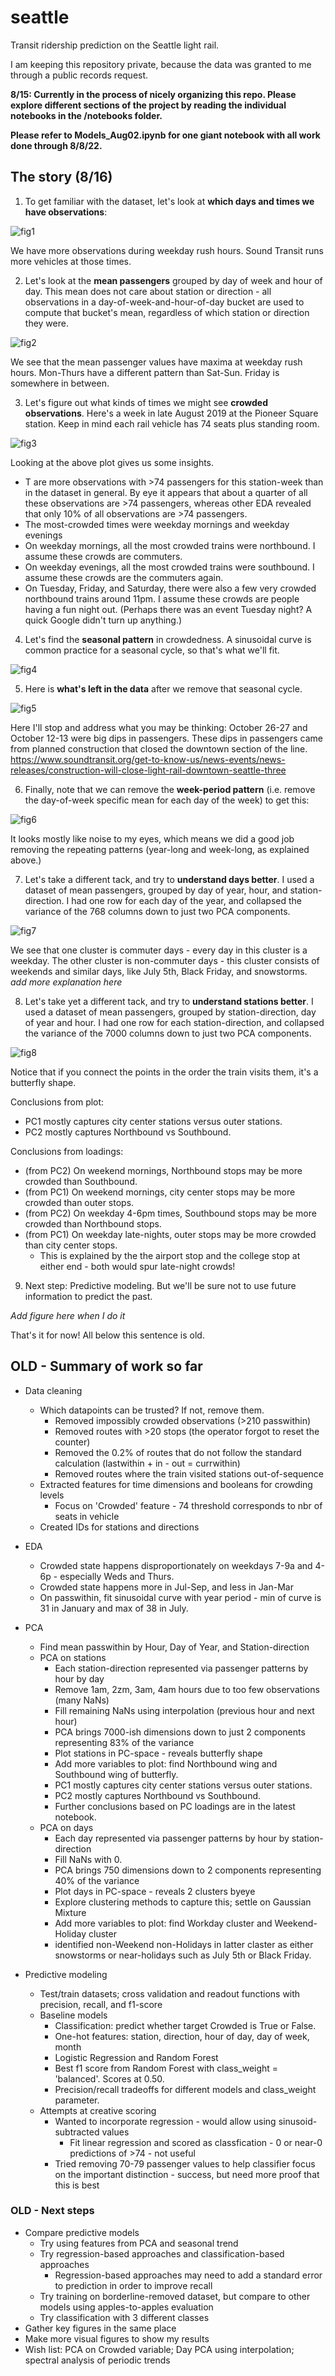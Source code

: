 # seattle
Transit ridership prediction on the Seattle light rail.

I am keeping this repository private, because the data was granted to me through a public records request.

**8/15: Currently in the process of nicely organizing this repo. Please explore different sections of the project by reading the individual notebooks in the /notebooks folder.**

**Please refer to Models_Aug02.ipynb for one giant notebook with all work done through 8/8/22.**

## The story (8/16)

1. To get familiar with the dataset, let's look at **which days and times we have observations**:

![fig1](/images/CountObs1.png)

We have more observations during weekday rush hours. Sound Transit runs more vehicles at those times.

2. Let's look at the **mean passengers** grouped by day of week and hour of day. This mean does not care about station or direction - all observations in a day-of-week-and-hour-of-day bucket are used to compute that bucket's mean, regardless of which station or direction they were.

![fig2](/images/MeanPass1.png)

We see that the mean passenger values have maxima at weekday rush hours. Mon-Thurs have a different pattern than Sat-Sun. Friday is somewhere in between.

3. Let's figure out what kinds of times we might see **crowded observations**. Here's a week in late August 2019 at the Pioneer Square station. Keep in mind each rail vehicle has 74 seats plus standing room.

![fig3](/images/ScatterPioneer2.png)

Looking at the above plot gives us some insights.
- T are more observations with >74 passengers for this station-week than in the dataset in general. By eye it appears that about a quarter of all these observations are >74 passengers, whereas other EDA revealed that only 10% of all observations are >74 passengers.
- The most-crowded times were weekday mornings and weekday evenings
- On weekday mornings, all the most crowded trains were northbound. I assume these crowds are commuters.
- On weekday evenings, all the most crowded trains were southbound. I assume these crowds are the commuters again.
- On Tuesday, Friday, and Saturday, there were also a few very crowded northbound trains around 11pm. I assume these crowds are people having a fun night out. (Perhaps there was an event Tuesday night? A quick Google didn't turn up anything.)

4. Let's find the **seasonal pattern** in crowdedness. A sinusoidal curve is common practice for a seasonal cycle, so that's what we'll fit.

![fig4](/images/DateSeasonal1.png)

5. Here is **what's left in the data** after we remove that seasonal cycle.

![fig5](/images/DateSeasonal2.png)

Here I'll stop and address what you may be thinking: October 26-27 and October 12-13 were big dips in passengers. These dips in passengers came from planned construction that closed the downtown section of the line. https://www.soundtransit.org/get-to-know-us/news-events/news-releases/construction-will-close-light-rail-downtown-seattle-three

6. Finally, note that we can remove the **week-period pattern** (i.e. remove the day-of-week specific mean for each day of the week) to get this:

![fig6](/images/DateWeekPrd1.png)

It looks mostly like noise to my eyes, which means we did a good job removing the repeating patterns (year-long and week-long, as explained above.)

7. Let's take a different tack, and try to **understand days better**. I used a dataset of mean passengers, grouped by day of year, hour, and station-direction. I had one row for each day of the year, and collapsed the variance of the 768 columns down to just two PCA components.

![fig7](/images/PCA_days.png)

We see that one cluster is commuter days - every day in this cluster is a weekday. The other cluster is non-commuter days - this cluster consists of weekends and similar days, like July 5th, Black Friday, and snowstorms. *add more explanation here*

8. Let's take yet a different tack, and try to **understand stations better**. I used a dataset of mean passengers, grouped by station-direction, day of year and hour. I had one row for each station-direction, and collapsed the variance of the 7000 columns down to just two PCA components.

![fig8](/images/PCA_stations.png)

Notice that if you connect the points in the order the train visits them, it's a butterfly shape.

Conclusions from plot:
- PC1 mostly captures city center stations versus outer stations.
- PC2 mostly captures Northbound vs Southbound.

Conclusions from loadings:
  - (from PC2) On weekend mornings, Northbound stops may be more crowded than Southbound.
  - (from PC1) On weekend mornings, city center stops may be more crowded than outer stops.
  - (from PC2) On weekday 4-6pm times, Southbound stops may be more crowded than Northbound stops.
  - (from PC1) On weekday late-nights, outer stops may be more crowded than city center stops.
    - This is explained by the the airport stop and the college stop at either end - both would spur late-night crowds!

9. Next step: Predictive modeling. But we'll be sure not to use future information to predict the past.

*Add figure here when I do it*

That's it for now! All below this sentence is old.


## OLD - Summary of work so far

- Data cleaning
  - Which datapoints can be trusted? If not, remove them.
    - Removed impossibly crowded observations (>210 passwithin)
    - Removed routes with >20 stops (the operator forgot to reset the counter)
    - Removed the 0.2% of routes that do not follow the standard calculation (lastwithin + in - out = currwithin)
    - Removed routes where the train visited stations out-of-sequence
  - Extracted features for time dimensions and booleans for crowding levels
    - Focus on 'Crowded' feature - 74 threshold  corresponds to nbr of seats in vehicle
  - Created IDs for stations and directions

- EDA
  - Crowded state happens disproportionately on weekdays 7-9a and 4-6p - especially Weds and Thurs.
  - Crowded state happens more in Jul-Sep, and less in Jan-Mar
  - On passwithin, fit sinusoidal curve with year period - min of curve is 31 in January and max of 38 in July.

- PCA
  - Find mean passwithin by Hour, Day of Year, and Station-direction
  - PCA on stations
    - Each station-direction represented via passenger patterns by hour by day
    - Remove 1am, 2zm, 3am, 4am hours due to too few observations (many NaNs)
    - Fill remaining NaNs using interpolation (previous hour and next hour)
    - PCA brings 7000-ish dimensions down to just 2 components representing 83% of the variance
    - Plot stations in PC-space - reveals butterfly shape
    - Add more variables to plot: find Northbound wing and Southbound wing of butterfly.
    - PC1 mostly captures city center stations versus outer stations.
    - PC2 mostly captures Northbound vs Southbound.
    - Further conclusions based on PC loadings are in the latest notebook.
  - PCA on days
    - Each day represented via passenger patterns by hour by station-direction
    - Fill NaNs with 0.
    - PCA brings 750 dimensions down to 2 components representing 40% of the variance
    - Plot days in PC-space - reveals 2 clusters byeye
    - Explore clustering methods to capture this; settle on Gaussian Mixture
    - Add more variables to plot: find Workday cluster and Weekend-Holiday cluster
    - identified non-Weekend non-Holidays in latter claster as either snowstorms or near-holidays such as July 5th or Black Friday.

- Predictive modeling
  - Test/train datasets; cross validation and readout functions with precision, recall, and f1-score
  - Baseline models
    - Classification: predict whether target Crowded is True or False.
    - One-hot features: station, direction, hour of day, day of week, month
    - Logistic Regression and Random Forest
    - Best f1 score from Random Forest with class_weight = 'balanced'. Scores at 0.50.
    - Precision/recall tradeoffs for different models and class_weight parameter.
  - Attempts at creative scoring
    - Wanted to incorporate regression - would allow using sinusoid-subtracted values
      - Fit linear regression and scored as classfication - 0 or near-0 predictions of >74 - not useful
    - Tried removing 70-79 passenger values to help classifier focus on the important distinction - success, but need more proof that this is best

### OLD - Next steps
  - Compare predictive models
    - Try using features from PCA and seasonal trend
    - Try regression-based approaches and classification-based approaches
      - Regression-based approaches may need to add a standard error to prediction in order to improve recall
    - Try training on borderline-removed dataset, but compare to other models using apples-to-apples evaluation
    - Try classification with 3 different classes
  - Gather key figures in the same place
  - Make more visual figures to show my results
  - Wish list: PCA on Crowded variable; Day PCA using interpolation; spectral analysis of periodic trends

